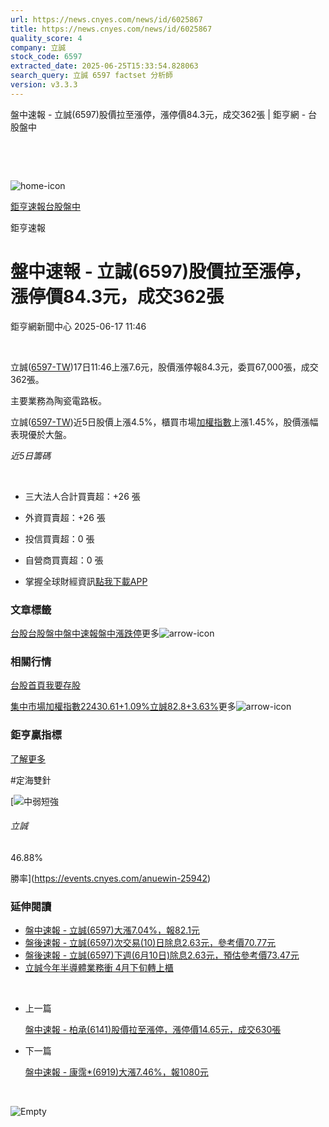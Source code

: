 ```yaml
---
url: https://news.cnyes.com/news/id/6025867
title: https://news.cnyes.com/news/id/6025867
quality_score: 4
company: 立誠
stock_code: 6597
extracted_date: 2025-06-25T15:33:54.828063
search_query: 立誠 6597 factset 分析師
version: v3.3.3
---
```


盤中速報 - 立誠(6597)股價拉至漲停，漲停價84.3元，成交362張 | 鉅亨網 - 台股盤中

‌

‌

![home-icon](/assets/icons/breadCrumb/symbol-icon-home.svg)

[鉅亨速報](/news/cat/anue_live)[台股盤中](/news/cat/tw_live)

鉅亨速報

# 盤中速報 - 立誠(6597)股價拉至漲停，漲停價84.3元，成交362張

鉅亨網新聞中心 2025-06-17 11:46

‌

立誠([6597-TW](https://www.cnyes.com/twstock/6597))17日11:46上漲7.6元，股價漲停報84.3元，委買67,000張，成交362張。

主要業務為陶瓷電路板。

立誠([6597-TW](https://www.cnyes.com/twstock/6597))近5日股價上漲4.5%，櫃買市場[加權指數](https://invest.cnyes.com/index/TWS/TSE01)上漲1.45%，股價漲幅表現優於大盤。

*近5日籌碼*

‌

* 三大法人合計買賣超：+26 張
* 外資買賣超：+26 張
* 投信買賣超：0 張
* 自營商買賣超：0 張

* 掌握全球財經資訊[點我下載APP](http://www.cnyes.com/app/?utm_source=mweb&utm_medium=HamMenuBanner&utm_campaign=fixed&utm_content=entr)

### 文章標籤

[台股](https://news.cnyes.com/tag/台股 "台股")[台股盤中](https://news.cnyes.com/tag/台股盤中 "台股盤中")[盤中速報](https://news.cnyes.com/tag/盤中速報 "盤中速報")[盤中漲跌停](https://news.cnyes.com/tag/盤中漲跌停 "盤中漲跌停")更多![arrow-icon](/assets/icons/arrows/arrow-down.svg)

### 相關行情

[台股首頁](https://www.cnyes.com/twstock)[我要存股](https://supr.link/8OHaU)

[集中市場加權指數22430.61+1.09%](https://invest.cnyes.com/index/TWS/TSE01)[立誠82.8+3.63%](https://www.cnyes.com/twstock/6597)更多![arrow-icon](/assets/icons/arrows/arrow-down.svg)

### 鉅亨贏指標

[了解更多](https://events.cnyes.com/anuewin-25942)

#定海雙針

[![中弱短強](/assets/icons/win-indicator/short-to-long.svg)

###### 立誠

46.88%

勝率](https://events.cnyes.com/anuewin-25942)

### 延伸閱讀

* [盤中速報 - 立誠(6597)大漲7.04%，報82.1元](/news/id/6025627)
* [盤後速報 - 立誠(6597)次交易(10)日除息2.63元，參考價70.77元](/news/id/6013726)
* [盤後速報 - 立誠(6597)下週(6月10日)除息2.63元，預估參考價73.47元](/news/id/6005210)
* [立誠今年半導體業務衝 4月下旬轉上櫃](/news/id/5917780)

‌

* 上一篇

  [盤中速報 - 柏承(6141)股價拉至漲停，漲停價14.65元，成交630張](/news/id/6027311)
* 下一篇

  [盤中速報 - 康霈\*(6919)大漲7.46%，報1080元](/news/id/6025619)

‌

![Empty](/assets/icons/skeleton/empty-image.svg)

‌
